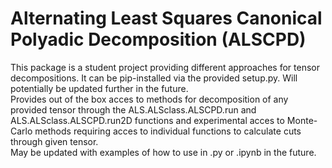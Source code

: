 # Alternating Least Squares Canonical Polyadic Decomposition (ALSCPD)

This package is a student project providing different approaches for tensor decompositions. It can be pip-installed via the provided setup.py. Will potentially be updated further in the future. \
Provides out of the box acces to methods for decomposition of any provided tensor through the ALS.ALSclass.ALSCPD.run and ALS.ALSclass.ALSCPD.run2D functions and experimental acces to Monte-Carlo methods requiring acces to individual functions to calculate cuts through given tensor. \
May be updated with examples of how to use in .py or .ipynb in the future.

